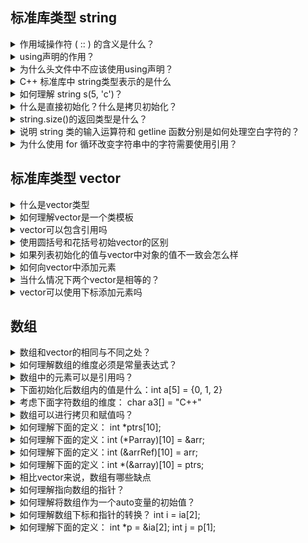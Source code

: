 ## 标准库类型 string

<details>
  <summary>作用域操作符 ( :: ) 的含义是什么？</summary>
  
  ```
  编译器应该从左侧命名空间所示的作用域中寻找右侧那个名字。
  ```
</details>

<details>
  <summary>using声明的作用？</summary>
  
  ```
  使用using声明后就无须专门的前缀也能使用所需要的名字。
  ```
</details>

<details>
  <summary>为什么头文件中不应该使用using声明？</summary>
  
  ```
  using声明引入了命名空间内的一个成员。头文件的内容会拷贝到所有引用它的文件中去。
  
  如果头文件中有某个using声明，那么每个使用该头文件的文件都会有这个声明。如果有两个不同命名空间中的成员名是相同的，就会造成命名冲突。
  ```
</details>

<details>
  <summary>C++ 标准库中 string类型表示的是什么</summary>
  
  ```
  标准库类型 string 表示可变长的字符序列
  ```
</details>

<details>
  <summary>如何理解 string s(5, 'c')？</summary>
  
  ```
  string s(5, 'c') 的意思是初始化一为由连续5个字符'c'组成的字符串。
  ```
</details>

<details>
  <summary>什么是直接初始化？什么是拷贝初始化？</summary>
  
  ```
  拷贝初始化是使用等号(=)来初始化一个变量，编译器把右侧的初始值拷贝到新创建的对象中去。
  
  直接初始化是不使用等号的初始化。
  ```
</details>

<details>
  <summary>string.size()的返回类型是什么？</summary>
  
  ```
  string.size() 的返回类型是 size_type (size_t)。
  
  size_t 是 unsigned int 类型的别名。
  ```
</details>

<details>
  <summary>说明 string 类的输入运算符和 getline 函数分别是如何处理空白字符的？</summary>
  
  ```
  标准库 string 的输入运算符自动忽略字符串开头的空白 (包括空格符、换行符、制表符等)，从第一个真正的字符开始读起，直到于剑下一处空白为止。
  
  getline从给定的输入流中读取数据，直到遇到换行符为止，此时换行符也被读取进来，但是并不存储在最后的字符串中。而空白符也会被保留。
  ```
</details>

<details>
  <summary>为什么使用 for 循环改变字符串中的字符需要使用引用？</summary>
  
  ```
  引用相当于绑定到元素上，所以对引用的改变就是对元素的改变。
  
  而赋值只是将值拷贝给了一个新的变量，但并不能改变原来字符串中的值。
  ```
</details>

## 标准库类型 vector

<details>
  <summary>什么是vector类型</summary>
  
  ```
  标准库类型vector表示对象的集合，其中所有对象的类型都相同。集合中的每个对象都有一个与之对应的索引。vector也被称作容器。
  ```
</details>

<details>
  <summary>如何理解vector是一个类模板</summary>
  
  ```
  编译器根据模板创建类或函数的过程称为实例化，当使用模板时，需要指出编译器应把类或函数实例化成何种类型。
  
  当使用vector时，需要提供额外信息来确定vector内存放对象的类型。
  
  vector<int> ivec;       // ivec保存int类型的对象
  ```
</details>

<details>
  <summary>vector可以包含引用吗</summary>
  
  ```
  vector可以容纳大部分类型的对象作为其元素，但是因为引用不是对象，所以不存在包含引用的vector。
  ```
</details>

<details>
  <summary>使用圆括号和花括号初始vector的区别</summary>
  
  ```
  vector<int> v1(10);       // v1有10个元素，每个的值都是0
  vector<int> v2{10};       // v2有1个元素，该元素的值是10
  
  vector<int> v3(10, 1);    // v3有10个元素，每个的值都是1
  vector<int> v4{10, 1};    // v4有2个元素，分别为10和1
  
  当使用圆括号初始化时，可以说提供的值是用来构造vector对象的
  
  如果使用花括号初始化，可以表述为值是用来组成vector对象的
  ```
</details>

<details>
  <summary>如果列表初始化的值与vector中对象的值不一致会怎么样</summary>
  
  ```
  当确认无法执行列表初始化后，编译器会尝试用默认值初始化vector对象
  ```
</details>

<details>
  <summary>如何向vector中添加元素</summary>
  
  ```
  使用成员函数 push_back 将新元素添加到vector的尾部
  ```
</details>

<details>
  <summary>当什么情况下两个vector是相等的？</summary>
  
  ```
  两个vector对象相等当且仅当它们所含的元素个数相同，而且对应位置的元素值也相同。
  
  只有当元素的值可比较时，vector对象才能被比较。
  ```
</details>

<details>
  <summary>vector可以使用下标添加元素吗</summary>
  
  ```
  vector对象的下标运算符可用于访问已存在的元素，而不能用于添加元素。
  ```
</details>

## 数组

<details>
  <summary>数组和vector的相同与不同之处？</summary>
  
  ```
  数组和vector一样，都是存放类型相同的对象的容器
  数组的大小确定不变，而vector的大小是确定的
  所以如果不确定元素的确切个数，使用vector
  ```
</details>

<details>
  <summary>如何理解数组的维度必须是常量表达式？</summary>
  
  ```
  数组中元素的个数也属于数组类型的一部分，编译的时候维度应该是已知的。
  所以维度必须是一个常量表达式。
  常量表达式可以用数组表示，或者使用 constexpr unsigned sz = 42; int arr[sz];
  但是不能使用 int sz = 42; 来表示数组的维度。
  ```
</details>

<details>
  <summary>数组中的元素可以是引用吗？</summary>
  
  ```
  数组中的元素必须是对象，而引用不是对象。
  所以不存在引用的数组。
  ```
</details>

<details>
  <summary>下面初始化后数组内的值是什么：int a[5] = {0, 1, 2}</summary>
  
  ```
  初始化后数组的值是 {0, 1, 2, 0, 0};
  如果列表初始化数组的元素小于数组的维度，那么剩下的元素被初始化成默认值。
  ```
</details>

<details>
  <summary>考虑下面字符数组的维度： char a3[] = "C++"</summary>
  
  ```
  该字符数组的维度是4。
  当使用字符串字面值对字符数组进行初始化时，字符串字面值的结尾处还有一个空字符，该空字符也会被拷贝到字符数组中去
  ```
</details>

<details>
  <summary>数组可以进行拷贝和赋值吗？</summary>
  
  ```
  不能将数组的内容拷贝给其他数组作为初始值。
  也不能用数组为其他数组赋值。
  当使用编译器扩展(compiler extension)时，支持数组的赋值。
  ```
</details>

<details>
  <summary>如何理解下面的定义： int *ptrs[10];</summary>
  
  ```
  ptrs是含有10个整型指针的数组
  ```
</details>

<details>
  <summary>
    如何理解下面的定义：int (*Parray)[10] = &arr;
  </summary>
  
  ```
  Parray是一个数组指针，指向一个存放10个整数的数组
  ```
</details>

<details>
  <summary>如何理解下面的定义：int (&arrRef)[10] = arr;</summary>
  
  ```
  arrRef引用一个含有10个整数的数组
  ```
</details>

<details>
  <summary>如何理解下面的定义：int *(&array)[10] = ptrs;</summary>
  
  ```
  首先(&array)表示对一个引用，引用的对象是一个含有10个元素的数组。
  之后该引用数组的元素均为指针，所以该定义是引用了一个含有10个整型指针的数组。
  ```
</details>

<details>
  <summary>相比vector来说，数组有哪些缺点</summary>
  
  ```
  数组固定长度，所以在定义数组的时候必须先确定数组的长度。
  其次数组不能自由地增加或减少元素数量，如果想要增加数组长度，只能将原数组复制到一个更长地数组中
  ```
</details>

<details>
  <summary>如何理解指向数组的指针？</summary>
  
  ```
  指向数组的指针就是指向数组首元素的指针。
  ```
</details>

<details>
  <summary>如何理解将数组作为一个auto变量的初始值？</summary>
  
  ```
  当数组作为auto变量的初始值时，数组所表示的起始是一个指向数组首位元素的指针。
  所以auto变量其实是一个指针，而非是一个数组。
  ```
</details>

<details>
  <summary>如何理解数组下标和指针的转换？ int i = ia[2]; </summary>
  
  ```
  ia[2]可以看作是 *(ia + 2)，即 ia 是指向数组首位的指针，+2代表向后移动两个位置
  之后使用解引得到 ia[2]中对应的值
  ```
</details>

<details>
  <summary>如何理解下面的定义： int *p = &ia[2]; int j = p[1]; </summary>
  
  ```
  int *p = &ia[2]; 定义了一个指针p，指向数组中索引为2的元素。
  int j = p[1]; p[1]等价于 *(p + 1)，因为p是指向索引为2的元素，所以p[1]就是指向索引为3的元素。
  ```
</details>
